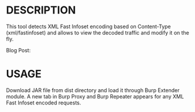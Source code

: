 DESCRIPTION
=========== 
This tool detects XML Fast Infoset encoding based on Content-Type (xml/fastinfoset) and allows to view the decoded traffic and modify it on the fly.

<screenshot>

Blog Post: <TO DO>

USAGE
======

Download JAR file from dist directory and load it through Burp Extender module.
A new tab in Burp Proxy and Burp Repeater appears for any XML Fast Infoset encoded requests.
